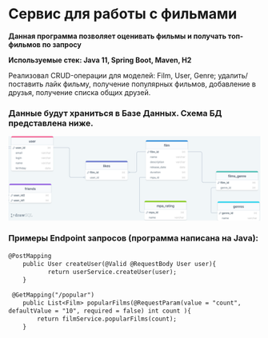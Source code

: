 # Сервис для работы с фильмами

**Данная программа позволяет оценивать фильмы и получать топ-фильмов по запросу**

**Используемые стек: Java 11, Spring Boot, Maven, H2**

Реализовал CRUD-операции для моделей: Film, User, Genre; удалить/поставить лайк фильму, получение популярных фильмов, добавление в друзья, получение списка общих друзей.

### Данные будут храниться в Базе Данных. Схема БД представлена ниже. ###


![Схема БД](src/main/resources/drawSQL-export-2022-09-10_15_07.png)

### Примеры Endpoint запросов (программа написана на Java): ###

```  
@PostMapping
    public User createUser(@Valid @RequestBody User user){
           return userService.createUser(user);
    }
```

```  
 @GetMapping("/popular")
    public List<Film> popularFilms(@RequestParam(value = "count", defaultValue = "10", required = false) int count ){
        return filmService.popularFilms(count);
    }
```
